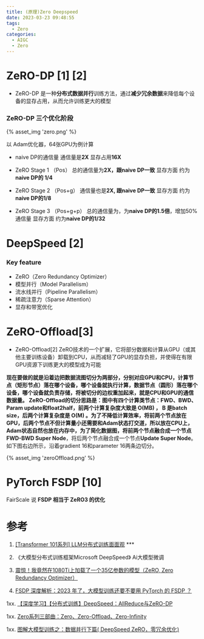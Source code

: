 ```yaml
---
title: (原理)Zero Deepspeed
date: 2023-03-23 09:48:55
tags:
  - Zero
categories: 
  - AIGC
  - Zero  
---
```


<p></p>
<!-- more -->


# ZeRO-DP [1] [2]
+ ZeRO-DP
  是一种**分布式数据并行**训练方法，通过**减少冗余数据**来降低每个设备的显存占用，从而允许训练更大的模型


### ZeRO-DP 三个优化阶段
{% asset_img 'zero.png' %}

以 Adam优化器，64张GPU为例计算

+ naive DP的通信量
通信量是**2X**
显存占用**16X**

+ ZeRO Stage 1 （Pos）
总的通信量为**2X，跟naive DP一致**
显存方面 约为**naive DP的 1/4**

+ ZeRO Stage 2 （Pos+g）
通信量也是**2X, 跟naive DP一致**
显存方面  约为**naive DP的1/8**

+ ZeRO Stage 3 （Pos+g+p）
总的通信量为，为**naive DP的1.5倍**，增加50%通信量
显存方面  约为**naive DP的1/32**


# DeepSpeed [2]
### Key feature
+  ZeRO（Zero Redundancy Optimizer）
+  模型并行（Model Parallelism）
+  流水线并行（Pipeline Parallelism）
+  稀疏注意力（Sparse Attention）
+  显存和带宽优化

# ZeRO-Offload[3]
+ ZeRO-Offload[2]
ZeRO技术的一个扩展，它将部分数据和计算从GPU（或其他主要训练设备）卸载到CPU，从而减轻了GPU的显存负担，并使得在有限GPU资源下训练更大的模型成为可能


**现在要做的就是沿着边把数据流图切分为两部分，分别对应GPU和CPU，**计算节点（矩形节点）落在哪个设备，哪个设备就执行计算，数据节点（圆形）落在哪个设备，哪个设备就负责存储，将被切分的边权重加起来，就是CPU和GPU的通信数据量。
ZeRO-Offload的切分思路是：图中有四个计算类节点：**FWD、BWD、Param update和float2half**，前两个计算复杂度大致是 O(MB) ， B 是batch size，后两个计算复杂度是 O(M) 。为了不降低计算效率，**将前两个节点放在GPU，后两个节点不但计算量小还需要和Adam状态打交道，所以放在CPU上**，Adam状态自然也放在内存中，为了简化数据图，将前两个节点融合成一个节点**FWD-BWD Super Node**，将后两个节点融合成一个节点**Update Super Node**。如下图右边所示，沿着gradient 16和parameter 16两条边切分。

{% asset_img 'zeroOffload.png' %}



# PyTorch FSDP [10]
FairScale 说 **FSDP 相当于 ZeRO3 的优化**

# 参考
1. [[Transformer 101系列] LLM分布式训练面面观](https://zhuanlan.zhihu.com/p/664604792) ***

2. 《大模型分布式训练框架Microsoft DeepSpeed》 Ai大模型微调

3. [震惊！我竟然在1080Ti上加载了一个35亿参数的模型（ZeRO, Zero Redundancy Optimizer）](https://blog.csdn.net/weixin_43336281/article/details/126475071)

10. [FSDP 深度解析：2023 年了，大模型训练还要不要用 PyTorch 的 FSDP ？](https://zhuanlan.zhihu.com/p/644133265)

1xx. [【深度学习】【分布式训练】DeepSpeed：AllReduce与ZeRO-DP](https://zhuanlan.zhihu.com/p/610587671)

1xx. [Zero系列三部曲：Zero、Zero-Offload、Zero-Infinity](https://blog.csdn.net/qq_18555105/article/details/130513812)

1xx. [图解大模型训练之：数据并行下篇( DeepSpeed ZeRO，零冗余优化)](https://zhuanlan.zhihu.com/p/618865052)

